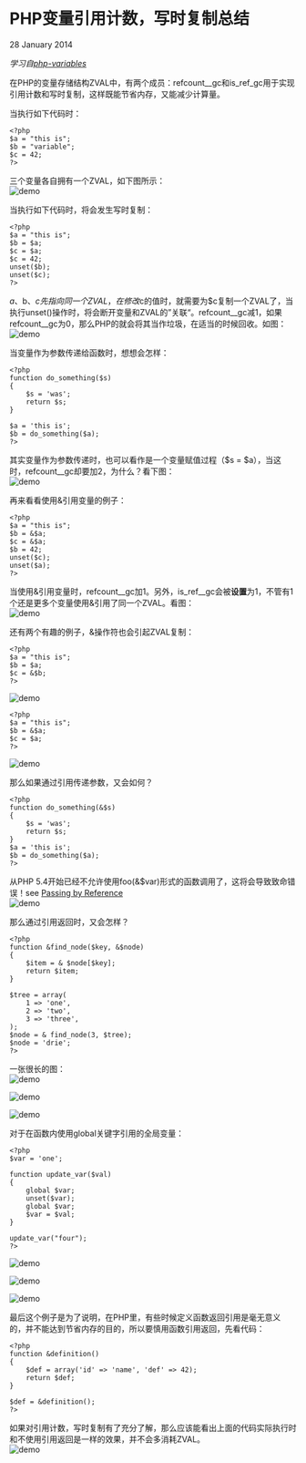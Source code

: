 # PHP变量引用计数，写时复制总结 

 28 January 2014

_学习自[php-variables][0]_

在PHP的变量存储结构ZVAL中，有两个成员：refcount__gc和is_ref_gc用于实现引用计数和写时复制，这样既能节省内存，又能减少计算量。

当执行如下代码时：

    <?php
    $a = "this is";
    $b = "variable";
    $c = 42;
    ?>

三个变量各自拥有一个ZVAL，如下图所示：  
![demo][1]

当执行如下代码时，将会发生写时复制：

    <?php
    $a = "this is";
    $b = $a;
    $c = $a;
    $c = 42;
    unset($b);
    unset($c);
    ?>

$a、$b、$c先指向同一个ZVAL，在修改$c的值时，就需要为$c复制一个ZVAL了，当执行unset()操作时，将会断开变量和ZVAL的”关联“。refcount__gc减1，如果refcount__gc为0，那么PHP的就会将其当作垃圾，在适当的时候回收。如图：  
![demo][2]

当变量作为参数传递给函数时，想想会怎样：

    <?php
    function do_something($s)
    {
        $s = 'was';
        return $s;
    }
    
    $a = 'this is';
    $b = do_something($a);
    ?>

其实变量作为参数传递时，也可以看作是一个变量赋值过程（$s = $a），当这时，refcount__gc却要加2，为什么？看下图：  
![demo][3]

再来看看使用&引用变量的例子：

    <?php
    $a = "this is";
    $b = &$a;
    $c = &$a;
    $b = 42;
    unset($c);
    unset($a);
    ?>

当使用&引用变量时，refcount__gc加1。另外，is_ref__gc会被**设置**为1，不管有1个还是更多个变量使用&引用了同一个ZVAL。看图：  
![demo][4]

还有两个有趣的例子，&操作符也会引起ZVAL复制：

    <?php
    $a = "this is";
    $b = $a;
    $c = &$b;
    ?>

![demo][5]

    <?php
    $a = "this is";
    $b = &$a;
    $c = $a;
    ?>

![demo][6]

那么如果通过引用传递参数，又会如何？

    <?php
    function do_something(&$s)
    {
        $s = 'was';
        return $s;
    }
    $a = 'this is';
    $b = do_something($a);
    ?>

从PHP 5.4开始已经不允许使用foo(&$var)形式的函数调用了，这将会导致致命错误！see [Passing by Reference][7]  
![demo][8]

那么通过引用返回时，又会怎样？

   
    <?php
    function &find_node($key, &$node)
    {
        $item = & $node[$key];
        return $item;
    }
    
    $tree = array(
        1 => 'one',
        2 => 'two',
        3 => 'three',
    );
    $node = & find_node(3, $tree);
    $node = 'drie';
    ?>

一张很长的图：  
![demo][9]

![demo][10]

![demo][11]

对于在函数内使用global关键字引用的全局变量：


    <?php
    $var = 'one';
    
    function update_var($val)
    {
        global $var;
        unset($var);
        global $var;
        $var = $val;
    }
    
    update_var("four");
    ?>

![demo][12]

![demo][13]

![demo][14]

最后这个例子是为了说明，在PHP里，有些时候定义函数返回引用是毫无意义的，并不能达到节省内存的目的，所以要慎用函数引用返回，先看代码：

    <?php
    function &definition()
    {
        $def = array('id' => 'name', 'def' => 42);
        return $def;
    }
    
    $def = &definition();
    ?>

如果对引用计数，写时复制有了充分了解，那么应该能看出上面的代码实际执行时和不使用引用返回是一样的效果，并不会多消耗ZVAL。  
![demo][15]

[0]: http://derickrethans.nl/talks/phparch-php-variables-article.pdf
[1]: ./img/201401280101.png
[2]: ./img/201401280102.png
[3]: ./img/201401280103.png
[4]: ./img/201401280104.png
[5]: ./img/201401280105.png
[6]: ./img/201401280106.png
[7]: http://cn2.php.net/manual/en/language.references.pass.php
[8]: ./img/201401280107.png
[9]: ./img/201401280108.png
[10]: ./img/201401280111.png
[11]: ./img/201401280112.png
[12]: ./img/201401280109.png
[13]: ./img/201401280113.png
[14]: ./img/201401280114.png
[15]: ./img/201401280110.png
